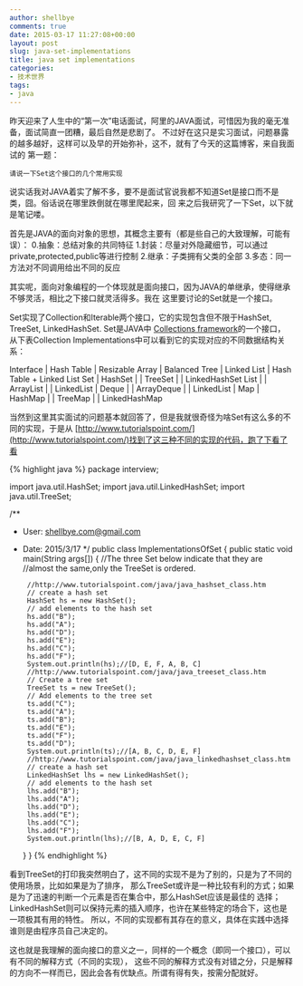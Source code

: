 ```yaml
---
author: shellbye
comments: true
date: 2015-03-17 11:27:08+00:00
layout: post
slug: java-set-implementations
title: java set implementations
categories:
- 技术世界
tags:
- java
---
```


昨天迎来了人生中的“第一次”电话面试，阿里的JAVA面试，可惜因为我的毫无准备，面试简直一团糟，最后自然是悲剧了。
不过好在这只是实习面试，问题暴露的越多越好，这样可以及早的开始弥补，这不，就有了今天的这篇博客，来自我面试的
第一题：

    请说一下Set这个接口的几个常用实现

说实话我对JAVA着实了解不多，要不是面试官说我都不知道Set是接口而不是类，囧。俗话说在哪里跌倒就在哪里爬起来，回
来之后我研究了一下Set，以下就是笔记喽。

首先是JAVA的面向对象的思想，其概念主要有（都是些自己的大致理解，可能有误）：
0.抽象：总结对象的共同特征
1.封装：尽量对外隐藏细节，可以通过private,protected,public等进行控制
2.继承：子类拥有父类的全部
3.多态：同一方法对不同调用给出不同的反应

其实呢，面向对象编程的一个体现就是面向接口，因为JAVA的单继承，使得继承不够灵活，相比之下接口就灵活得多。我在
这里要讨论的Set就是一个接口。

Set实现了Collection和Iterable两个接口，它的实现包含但不限于HashSet, TreeSet, LinkedHashSet. Set是JAVA中
[Collections framework](http://docs.oracle.com/javase/7/docs/technotes/guides/collections/overview.html)的一个接口，
从下表Collection Implementations中可以看到它的实现对应的不同数据结构关系：

Interface |	Hash Table | Resizable Array | Balanced Tree | Linked List | Hash Table + Linked List
Set       | HashSet    |                 | TreeSet       |             | LinkedHashSet
List      |            | ArrayList       |               | LinkedList  |
Deque     |            | ArrayDeque      |               | LinkedList  |
Map       | HashMap    |                 | TreeMap       |             | LinkedHashMap


当然到这里其实面试的问题基本就回答了，但是我就很奇怪为啥Set有这么多的不同的实现，于是从
[http://www.tutorialspoint.com/](http://www.tutorialspoint.com/)找到了这三种不同的实现的代码，跑了下看了看

{% highlight java %}
package interview;

import java.util.HashSet;
import java.util.LinkedHashSet;
import java.util.TreeSet;

/**
 * User: shellbye.com@gmail.com
 * Date: 2015/3/17
 */
public class ImplementationsOfSet {
    public static void main(String args[]) {
        //The three Set below indicate that they are
        //almost the same,only the TreeSet is ordered.

        //http://www.tutorialspoint.com/java/java_hashset_class.htm
        // create a hash set
        HashSet hs = new HashSet();
        // add elements to the hash set
        hs.add("B");
        hs.add("A");
        hs.add("D");
        hs.add("E");
        hs.add("C");
        hs.add("F");
        System.out.println(hs);//[D, E, F, A, B, C]
        //http://www.tutorialspoint.com/java/java_treeset_class.htm
        // Create a tree set
        TreeSet ts = new TreeSet();
        // Add elements to the tree set
        ts.add("C");
        ts.add("A");
        ts.add("B");
        ts.add("E");
        ts.add("F");
        ts.add("D");
        System.out.println(ts);//[A, B, C, D, E, F]
        //http://www.tutorialspoint.com/java/java_linkedhashset_class.htm
        // create a hash set
        LinkedHashSet lhs = new LinkedHashSet();
        // add elements to the hash set
        lhs.add("B");
        lhs.add("A");
        lhs.add("D");
        lhs.add("E");
        lhs.add("C");
        lhs.add("F");
        System.out.println(lhs);//[B, A, D, E, C, F]
    }
}
{% endhighlight %}

看到TreeSet的打印我突然明白了，这不同的实现不是为了别的，只是为了不同的使用场景，比如如果是为了排序，
那么TreeSet或许是一种比较有利的方式；如果是为了迅速的判断一个元素是否在集合中，那么HashSet应该是最佳的
选择；LinkedHashSet则可以保持元素的插入顺序，也许在某些特定的场合下，这也是一项极其有用的特性。
所以，不同的实现都有其存在的意义，具体在实践中选择谁则是由程序员自己决定的。

这也就是我理解的面向接口的意义之一，同样的一个概念（即同一个接口），可以有不同的解释方式（不同的实现），
这些不同的解释方式没有对错之分，只是解释的方向不一样而已，因此会各有优缺点。所谓有得有失，按需分配就好。